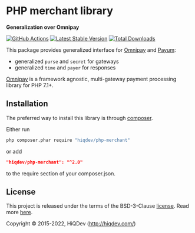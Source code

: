 # PHP merchant library

**Generalization over Omnipay**

[![GitHub Actions](https://github.com/hiqdev/php-merchant/workflows/Tests/badge.svg)](https://github.com/hiqdev/php-merchant/actions)
[![Latest Stable Version](https://poser.pugx.org/hiqdev/php-merchant/v/stable)](https://packagist.org/packages/hiqdev/php-merchant)
[![Total Downloads](https://poser.pugx.org/hiqdev/php-merchant/downloads)](https://packagist.org/packages/hiqdev/php-merchant)

This package provides generalized interface for [Omnipay] and [Payum]:

- generalized `purse` and `secret` for gateways
- generalized `time` and `payer` for responses

[Omnipay] is a framework agnostic, multi-gateway payment processing library for PHP 7.1+.

[Omnipay]:  http://omnipay.thephpleague.com/
[Payum]:    http://payum.org/

## Installation

The preferred way to install this library is through [composer](http://getcomposer.org/download/).

Either run

```sh
php composer.phar require "hiqdev/php-merchant"
```

or add

```json
"hiqdev/php-merchant": "^2.0"
```

to the require section of your composer.json.

## License

This project is released under the terms of the BSD-3-Clause [license](LICENSE).
Read more [here](http://choosealicense.com/licenses/bsd-3-clause).

Copyright © 2015-2022, HiQDev (http://hiqdev.com/)
